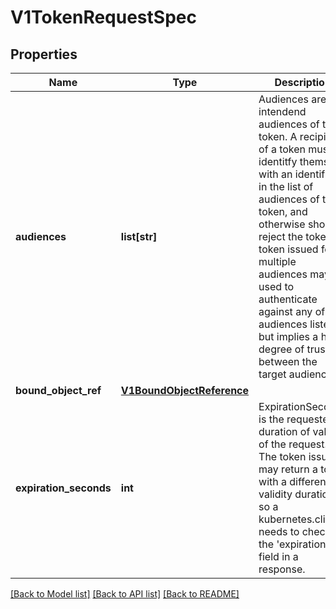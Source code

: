 # V1TokenRequestSpec

## Properties
Name | Type | Description | Notes
------------ | ------------- | ------------- | -------------
**audiences** | **list[str]** | Audiences are the intendend audiences of the token. A recipient of a token must identitfy themself with an identifier in the list of audiences of the token, and otherwise should reject the token. A token issued for multiple audiences may be used to authenticate against any of the audiences listed but implies a high degree of trust between the target audiences. | 
**bound_object_ref** | [**V1BoundObjectReference**](V1BoundObjectReference.md) |  | [optional] 
**expiration_seconds** | **int** | ExpirationSeconds is the requested duration of validity of the request. The token issuer may return a token with a different validity duration so a kubernetes.client needs to check the &#39;expiration&#39; field in a response. | [optional] 

[[Back to Model list]](../README.md#documentation-for-models) [[Back to API list]](../README.md#documentation-for-api-endpoints) [[Back to README]](../README.md)


